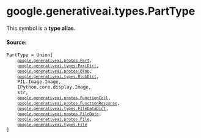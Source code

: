 <div itemscope itemtype="http://developers.google.com/ReferenceObject">
<meta itemprop="name" content="google.generativeai.types.PartType" />
<meta itemprop="path" content="Stable" />
</div>

# google.generativeai.types.PartType

<!-- Insert buttons and diff -->
This symbol is a **type alias**.



#### Source:

<pre class="devsite-click-to-copy prettyprint lang-py tfo-signature-link">
<code>PartType = Union[
    <a href="../../../google/generativeai/protos/Part.md"><code>google.generativeai.protos.Part</code></a>,
    <a href="../../../google/generativeai/types/PartDict.md"><code>google.generativeai.types.PartDict</code></a>,
    <a href="../../../google/generativeai/protos/Blob.md"><code>google.generativeai.protos.Blob</code></a>,
    <a href="../../../google/generativeai/types/BlobDict.md"><code>google.generativeai.types.BlobDict</code></a>,
    PIL.Image.Image,
    IPython.core.display.Image,
    str,
    <a href="../../../google/generativeai/protos/FunctionCall.md"><code>google.generativeai.protos.FunctionCall</code></a>,
    <a href="../../../google/generativeai/protos/FunctionResponse.md"><code>google.generativeai.protos.FunctionResponse</code></a>,
    <a href="../../../google/generativeai/types/FileDataDict.md"><code>google.generativeai.types.FileDataDict</code></a>,
    <a href="../../../google/generativeai/protos/FileData.md"><code>google.generativeai.protos.FileData</code></a>,
    <a href="../../../google/generativeai/protos/File.md"><code>google.generativeai.protos.File</code></a>,
    <a href="../../../google/generativeai/types/File.md"><code>google.generativeai.types.File</code></a>
]
</code></pre>



<!-- Placeholder for "Used in" -->
